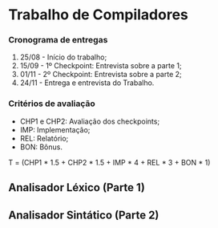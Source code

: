 # Trabalho de Compiladores

### Cronograma de entregas
  1. 25/08 - Início do trabalho;
  2. 15/09 - 1º Checkpoint: Entrevista sobre a parte 1;
  3. 01/11 - 2º Checkpoint: Entrevista sobre a parte 2;
  4. 24/11 - Entrega e entrevista do Trabalho.

### Critérios de avaliação
  - CHP1 e CHP2: Avaliação dos checkpoints;
  - IMP: Implementação;
  - REL: Relatório;
  - BON: Bônus.
  
  T = (CHP1 * 1.5 + CHP2 * 1.5 + IMP * 4 + REL * 3 + BON * 1)

## Analisador Léxico (Parte 1)

## Analisador Sintático (Parte 2)
